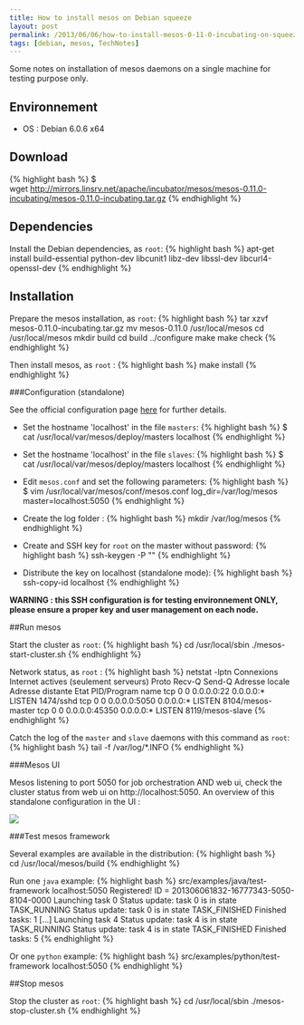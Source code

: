 ```yaml
---
title: How to install mesos on Debian squeeze
layout: post
permalink: /2013/06/06/how-to-install-mesos-0-11-0-incubating-on-squeeze/
tags: [debian, mesos, TechNotes] 
---
```

Some notes on installation of mesos daemons on a single machine for testing purpose only.

## Environnement

  * OS : Debian 6.0.6 x64

## Download

{% highlight bash %}
$ wget http://mirrors.linsrv.net/apache/incubator/mesos/mesos-0.11.0-incubating/mesos-0.11.0-incubating.tar.gz
{% endhighlight %}

## Dependencies

Install the Debian dependencies, as `root`:
{% highlight bash %}
apt-get install build-essential python-dev libcunit1 libz-dev libssl-dev libcurl4-openssl-dev
{% endhighlight %}

## Installation
Prepare the mesos installation, as `root`:
{% highlight bash %}
tar xzvf mesos-0.11.0-incubating.tar.gz
mv mesos-0.11.0 /usr/local/mesos
cd /usr/local/mesos 
mkdir build 
cd build 
../configure 
make 
make check
{% endhighlight %}

Then install mesos, as `root` :
{% highlight bash %}
make install
{% endhighlight %}

###Configuration (standalone)

See the official configuration page [here][2] for further details.

* Set the hostname 'localhost' in the file `masters`:
{% highlight bash %}
$ cat /usr/local/var/mesos/deploy/masters
localhost
{% endhighlight %}

* Set the hostname 'localhost' in the file `slaves`:
{% highlight bash %}
$ cat /usr/local/var/mesos/deploy/masters
localhost
{% endhighlight %}

* Edit `mesos.conf` and set the following parameters:
{% highlight bash %}
$ vim /usr/local/var/mesos/conf/mesos.conf
log_dir=/var/log/mesos
master=localhost:5050
{% endhighlight %}

* Create the log folder :
{% highlight bash %}
mkdir /var/log/mesos
{% endhighlight %}

* Create and SSH key for `root` on the master without password:
{% highlight bash %}
ssh-keygen -P ""
{% endhighlight %}

* Distribute the key on localhost (standalone mode):
{% highlight bash %}
ssh-copy-id localhost
{% endhighlight %}

**WARNING : this SSH configuration is for testing environnement ONLY, please ensure a proper key and user management on each node.**

##Run mesos

Start the cluster as `root`:
{% highlight bash %}
cd /usr/local/sbin
./mesos-start-cluster.sh
{% endhighlight %}

Network status, as `root` :
{% highlight bash %}
netstat -lptn
Connexions Internet actives (seulement serveurs)
Proto Recv-Q Send-Q Adresse locale Adresse distante Etat PID/Program name
tcp 0 0 0.0.0.0:22 0.0.0.0:* LISTEN 1474/sshd
tcp 0 0 0.0.0.0:5050 0.0.0.0:* LISTEN 8104/mesos-master
tcp 0 0 0.0.0.0:45350 0.0.0.0:* LISTEN 8119/mesos-slave
{% endhighlight %}

Catch the log of the `master` and `slave` daemons with this command as `root`:
{% highlight bash %}
tail -f /var/log/*.INFO
{% endhighlight %}

###Mesos UI

Mesos listening to port 5050 for job orchestration AND web ui, check the cluster status from web ui on http://localhost:5050. An overview of this standalone configuration in the UI :

![](http://blog.bbouille.eu/wp-content/uploads/2013/06/mesos-0.11.0-UI-local.png)

###Test mesos framework

Several examples are available in the distribution:
{% highlight bash %}
cd /usr/local/mesos/build
{% endhighlight %}

Run one `java` example:
{% highlight bash %}
src/examples/java/test-framework localhost:5050
Registered! ID = 201306061832-16777343-5050-8104-0000
Launching task 0
Status update: task 0 is in state TASK_RUNNING
Status update: task 0 is in state TASK_FINISHED
Finished tasks: 1
[...]
Launching task 4
Status update: task 4 is in state TASK_RUNNING
Status update: task 4 is in state TASK_FINISHED
Finished tasks: 5
{% endhighlight %}

Or one `python` example:
{% highlight bash %}
src/examples/python/test-framework localhost:5050
{% endhighlight %}

##Stop mesos

Stop the cluster as `root`:
{% highlight bash %}
cd /usr/local/sbin
./mesos-stop-cluster.sh
{% endhighlight %}

 [1]: http://mirrors.linsrv.net/apache/incubator/mesos/mesos-0.11.0-incubating/mesos-0.11.0-incubating.tar.gz
 [2]: https://github.com/apache/mesos/blob/trunk/docs/Configuration.textile
 [3]: http://blog.bbouille.eu/wp-content/uploads/2013/06/mesos-0.11.0-UI-local.png